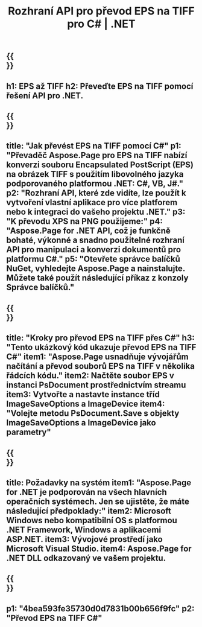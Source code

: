 ﻿---
translation: true
template: /_templates/_conversion-child-net.md
title: Rozhraní API pro převod EPS na TIFF pro C# |  .NET
url: /net/conversion/eps-to-tiff/
description: Ukázkový kód pro převod EPS na TIFF C#. Použijte ukázkový kód API pro dávkový převod souborů EPS na TIFF v rámci VB.NET, Asp.NET nebo jakékoli aplikace založené na .NET.
informat: EPS
outformat: TIFF
otherformats: XPS PS
---

{{<section banner>}}
---
h1: EPS až TIFF
h2: Převeďte EPS na TIFF pomocí řešení API pro .NET.
---

{{<section overview>}}
---
title: "Jak převést EPS na TIFF pomocí C#"
p1: "Převaděč Aspose.Page pro EPS na TIFF nabízí konverzi souboru Encapsulated PostScript (EPS) na obrázek TIFF s použitím libovolného jazyka podporovaného platformou .NET: C#, VB, J#."
p2: "Rozhraní API, které zde vidíte, lze použít k vytvoření vlastní aplikace pro více platforem nebo k integraci do vašeho projektu .NET."
p3: "K převodu XPS na PNG použijeme:"
p4: "Aspose.Page for .NET API, což je funkčně bohaté, výkonné a snadno použitelné rozhraní API pro manipulaci a konverzi dokumentů pro platformu C#."
p5: "Otevřete správce balíčků NuGet, vyhledejte Aspose.Page a nainstalujte. Můžete také použít následující příkaz z konzoly Správce balíčků."
---

{{<section feature1>}}
---
title: "Kroky pro převod EPS na TIFF přes C#"
h3: "Tento ukázkový kód ukazuje převod EPS na TIFF C#"
item1: "Aspose.Page usnadňuje vývojářům načítání a převod souborů EPS na TIFF v několika řádcích kódu."
item2: Načtěte soubor EPS v instanci PsDocument prostřednictvím streamu
item3: Vytvořte a nastavte instance tříd ImageSaveOptions a ImageDevice
item4: "Volejte metodu PsDocument.Save s objekty ImageSaveOptions a ImageDevice jako parametry"
---

{{<section feature2>}}
---
title: Požadavky na systém
item1: "Aspose.Page for .NET je podporován na všech hlavních operačních systémech. Jen se ujistěte, že máte následující předpoklady:"
item2: Microsoft Windows nebo kompatibilní OS s platformou .NET Framework, Windows a aplikacemi ASP.NET.
item3: Vývojové prostředí jako Microsoft Visual Studio.
item4: Aspose.Page for .NET DLL odkazovaný ve vašem projektu.
---

{{<section gist>}}
---
p1: "4bea593fe35730d0d7831b00b656f9fc"
p2: "Převod EPS na TIFF C#"
---


